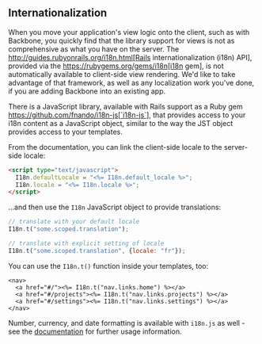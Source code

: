 ## Internationalization

When you move your application's view logic onto the client, such as with
Backbone, you quickly find that the library support for views is not as
comprehensive as what you have on the server. The
http://guides.rubyonrails.org/i18n.html[Rails internationalization (i18n) API],
provided via the https://rubygems.org/gems/i18n[i18n gem], is not automatically
available to client-side view rendering.  We'd like to take advantage of that
framework, as well as any localization work you've done, if you are adding
Backbone into an existing app.

There is a JavaScript library, available with Rails support as a Ruby gem
https://github.com/fnando/i18n-js[`i18n-js`], that provides access to your i18n
content as a JavaScript object, similar to the way the JST object provides access
to your templates.

From the documentation, you can link the client-side locale to the server-side 
locale:

````html
<script type="text/javascript">
  I18n.defaultLocale = "<%= I18n.default_locale %>";
  I18n.locale = "<%= I18n.locale %>";
</script>
````

...and then use the `I18n` JavaScript object to provide translations:

````javascript
// translate with your default locale
I18n.t("some.scoped.translation");

// translate with explicit setting of locale
I18n.t("some.scoped.translation", {locale: "fr"});
````

You can use the `I18n.t()` function inside your templates, too:

````erb
<nav>
  <a href="#/"><%= I18n.t("nav.links.home") %></a>
  <a href="#/projects"><%= I18n.t("nav.links.projects") %></a>
  <a href="#/settings"><%= I18n.t("nav.links.settings") %></a>
</nav>
````

Number, currency, and date formatting is available with `i18n.js` as well - see
the [documentation](https://github.com/fnando/i18n-js) for further usage
information.
